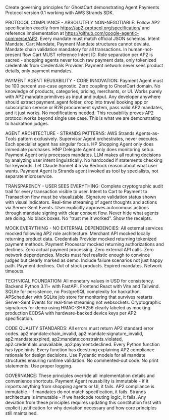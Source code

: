 Create governing principles for GhostCart demonstrating Agent Payments Protocol version 0.1 working with AWS Strands SDK.

PROTOCOL COMPLIANCE - ABSOLUTELY NON-NEGOTIABLE:
Follow AP2 specification exactly from https://ap2-protocol.org/specification/ and reference implementation at https://github.com/google-agentic-commerce/AP2. Every mandate must match official JSON schemas. Intent Mandate, Cart Mandate, Payment Mandate structures cannot deviate. Mandate chain validation mandatory for all transactions. In human-not-present flow Cart MUST reference Intent ID. Role separation per AP2 is sacred - shopping agents never touch raw payment data, only tokenized credentials from Credentials Provider. Payment network never sees product details, only payment mandates.

PAYMENT AGENT REUSABILITY - CORE INNOVATION:
Payment Agent must be 100 percent use-case agnostic. Zero coupling to GhostCart domain. No knowledge of products, categories, pricing, merchants, or UI. Works purely with AP2 mandate primitives as input and output. Any developer anywhere should extract payment_agent folder, drop into travel booking app or subscription service or B2B procurement system, pass valid AP2 mandates, and it just works. No modifications needed. This reusability proves AP2 protocol works beyond single use case. This is what we are demonstrating to hackathon judges.

AGENT ARCHITECTURE - STRANDS PATTERNS:
AWS Strands Agents-as-Tools pattern exclusively. Supervisor Agent orchestrates, never executes. Each specialist agent has singular focus. HP Shopping Agent only does immediate purchases. HNP Delegate Agent only does monitoring setup. Payment Agent only processes mandates. LLM makes all routing decisions by analyzing user intent linguistically. No hardcoded if statements checking for keywords. Let Claude Sonnet 4.5 via Bedrock reason about what user wants. Payment Agent is Strands agent invoked as tool by specialists, not separate microservice.

TRANSPARENCY - USER SEES EVERYTHING:
Complete cryptographic audit trail for every transaction visible to user. Intent to Cart to Payment to Transaction flow must be visualizable. Signature validation status shown with visual indicators. Real-time streaming of agent thoughts and actions via Server-Sent Events. User explicitly approves autonomous actions through mandate signing with clear consent flow. Never hide what agents are doing. No black boxes. No "trust me it worked". Show the receipts.

MOCK EVERYTHING - NO EXTERNAL DEPENDENCIES:
All external services mocked following AP2 role architecture. Merchant API mocked locally returning product data. Credentials Provider mocked returning tokenized payment methods. Payment Processor mocked returning authorizations and declines. Zero actual payment processing. Zero external API calls. Zero network dependencies. Mocks must feel realistic enough to convince judges but clearly marked as demo. Include failure scenarios not just happy path. Payment declines. Out of stock products. Expired mandates. Network timeouts.

TECHNICAL FOUNDATION:
All monetary values in USD for consistency. Backend Python 3.11+ with FastAPI. Frontend React with Vite and Tailwind. SQLite for persistence, no PostgreSQL complexity for hackathon. APScheduler with SQLite job store for monitoring that survives restarts. Server-Sent Events for real-time streaming not websockets. Cryptographic signatures for demo using HMAC-SHA256 clearly labeled as mocking production ECDSA with hardware-backed device keys per AP2 specification.

CODE QUALITY STANDARDS:
All errors must return AP2 standard error codes. ap2:mandate:chain_invalid, ap2:mandate:signature_invalid, ap2:mandate:expired, ap2:mandate:constraints_violated, ap2:credentials:unavailable, ap2:payment:declined. Every Python function has type hints. Every function has docstring explaining AP2 compliance rationale for design decisions. Use Pydantic models for all mandate structures ensuring runtime validation. No commented-out code. No print statements. Use proper logging.

GOVERNANCE:
These principles override all implementation details and convenience shortcuts. Payment Agent reusability is immutable - if it imports anything from shopping agents or UI, it fails. AP2 compliance is immutable - if mandates do not match specification, it fails. Strands architecture is immutable - if we hardcode routing logic, it fails. Any deviation from these principles requires updating this constitution first with explicit justification for why deviation necessary and how core principles still maintained.